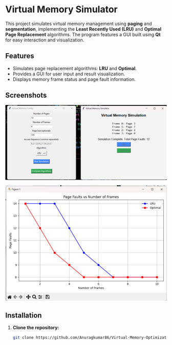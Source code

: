 # Virtual Memory Simulator

This project simulates virtual memory management using **paging** and **segmentation**, implementing the **Least Recently Used (LRU)** and **Optimal Page Replacement** algorithms. The program features a GUI built using **Qt** for easy interaction and visualization.

## Features

- Simulates page replacement algorithms: **LRU** and **Optimal**.
- Provides a GUI for user input and result visualization.
- Displays memory frame status and page fault information.

## Screenshots

![Screenshot](/img1.png)

![Screenshot](/img2.png)

## Installation

1. **Clone the repository:**

   ```bash
   git clone https://github.com/Anuragkumar86/Virtual-Memory-Optimization.git
